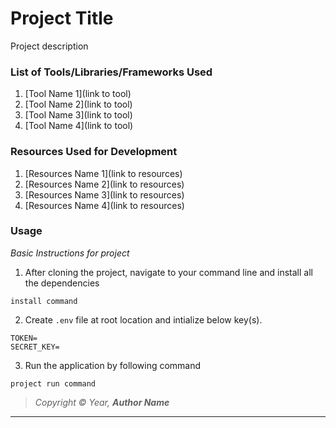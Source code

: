 # Project Title

Project description

### List of Tools/Libraries/Frameworks Used

1. [Tool Name 1](link to tool)
2. [Tool Name 2](link to tool)
3. [Tool Name 3](link to tool)
4. [Tool Name 4](link to tool)

### Resources Used for Development

1. [Resources Name 1](link to resources)
2. [Resources Name 2](link to resources)
3. [Resources Name 3](link to resources)
4. [Resources Name 4](link to resources)

### Usage

_Basic Instructions for project_

1. After cloning the project, navigate to your command line and install all the dependencies

```
install command
```

2. Create `.env` file at root location and intialize below key(s).

```
TOKEN=
SECRET_KEY=
```

3. Run the application by following command

```
project run command
```

> _Copyright © Year, **Author Name**_

---
